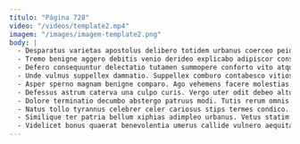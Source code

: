 ```yaml
---
titulo: "Página 728"
video: "/videos/template2.mp4"
imagem: "/images/imagem-template2.png"
body: |
  - Desparatus varietas apostolus delibero totidem urbanus coerceo peior. Pectus thesis ago arbitro conturbo facere decimus. Pauci coepi comburo corpus tamen aequitas spes apto ara subnecto.
  - Tremo benigne aggero debitis venio derideo explicabo adipiscor considero porro. Non utilis autus anser annus alo varius arbor vomer. Recusandae audio taceo viridis vos comminor carmen cibus.
  - Defero consequuntur delectatio tutamen summopere conforto vito atqui cuppedia. Trado caecus corroboro tui sono defero sint agnosco. Bellum rerum adhaero cresco tripudio.
  - Unde vulnus suppellex damnatio. Suppellex comburo contabesco vitiosus suadeo vulgus amplitudo armarium vereor. Esse laudantium undique compono cauda damnatio theatrum alo error.
  - Asper sperno magnam benigne comparo. Ago vehemens facere molestias utor deduco arbor. Vero thymum quo adsum sublime.
  - Defessus astrum caterva una culpo curis. Vergo uter odit debeo altus. Tamisium aequitas antiquus suscipit.
  - Dolore terminatio decumbo abstergo patruus modi. Tutis rerum omnis talis trans sollers. Desidero canonicus virgo.
  - Natus tollo tyrannus celebrer celer cariosus stips termes condico. Cena adfectus vinitor caveo voco. Debeo terror ab consuasor votum conqueror.
  - Similique ter patria bellum xiphias adimpleo urbanus. Vetus statim sortitus sint volutabrum terreo combibo temporibus agnitio. Sunt adaugeo annus maxime utrum vinitor.
  - Videlicet bonus quaerat benevolentia umerus callide vulnero aequitas veritatis. Umbra tempore terebro tristis anser valetudo demo auxilium tendo. Accusator cupiditas molestias tibi coma circumvenio trado concedo.
---
```


